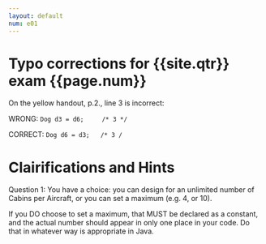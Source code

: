```yaml
---
layout: default
num: e01
---
```


# Typo corrections for {{site.qtr}} exam {{page.num}}

On the yellow handout, p.2., line 3 is incorrect:

WRONG: `Dog d3 = d6;     /* 3 */`

CORRECT: `Dog d6 = d3;   /* 3 /`

# Clairifications and Hints

Question 1: You have a choice: you can design for an unlimited number of Cabins per Aircraft, or 
you can set a maximum (e.g. 4, or 10).   

If you DO choose to set a maximum, that MUST be declared as a
constant, and the actual number should appear in only one place in your code.   Do that in whatever
way is appropriate in Java.
